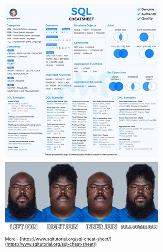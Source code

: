 ![SQL Cheat Sheet](/reference/sql_cheat_sheet.jpg)

![SQL Joins](/reference/sql_joins.jpg)

More - [https://www.sqltutorial.org/sql-cheat-sheet/](https://www.sqltutorial.org/sql-cheat-sheet/)